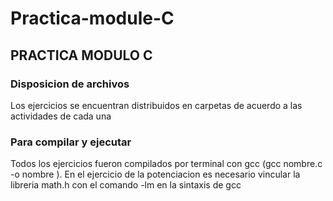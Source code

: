 # Practica-module-C

## PRACTICA MODULO C 

### Disposicion de archivos

Los ejercicios se encuentran distribuidos en carpetas
de acuerdo a las actividades de cada una

### Para compilar y ejecutar

Todos los ejercicios fueron compilados por terminal
con gcc (gcc nombre.c -o nombre ).
En el ejercicio de la potenciacion es necesario vincular
la libreria math.h con el comando -lm en la sintaxis de gcc
